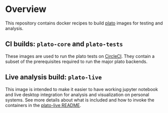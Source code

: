 # Overview

This repository contains docker recipes to build
[plato](https://plato-draw.readthedocs.io) images for testing and
analysis.

## CI builds: `plato-core` and `plato-tests`

These images are used to run the plato tests on
[CircleCI](https://circleci.com). They contain a subset of the
prerequisites required to run the major plato backends.

## Live analysis build: `plato-live`

This image is intended to make it easier to have working jupyter
notebook and live desktop integration for analysis and visualization
on personal systems. See more details about what is included and how
to invoke the containers in the [plato-live
README](plato-live/README.md).
